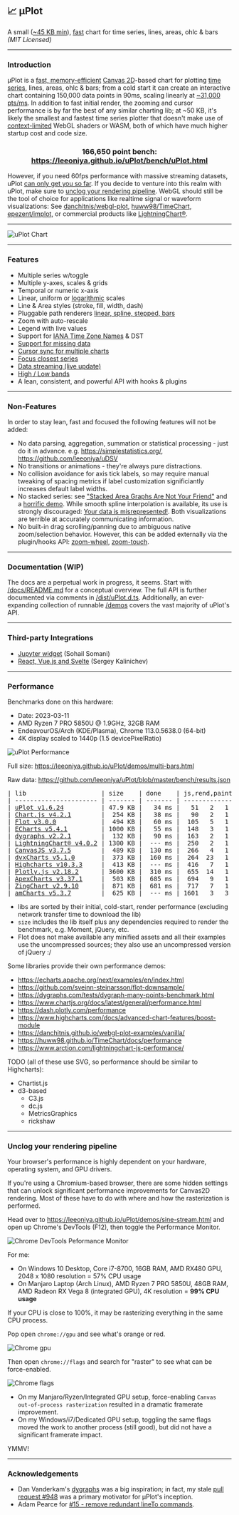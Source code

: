## 📈 μPlot

A small ([~45 KB min](https://github.com/leeoniya/uPlot/tree/master/dist/uPlot.iife.min.js)), [fast](#performance) chart for time series, lines, areas, ohlc & bars _(MIT Licensed)_

---
### Introduction

μPlot is a [fast, memory-efficient](#performance) [Canvas 2D](https://developer.mozilla.org/en-US/docs/Web/API/CanvasRenderingContext2D)-based chart for plotting [time series](https://en.wikipedia.org/wiki/Time_series), lines, areas, ohlc & bars; from a cold start it can create an interactive chart containing 150,000 data points in 90ms, scaling linearly at [~31,000 pts/ms](https://leeoniya.github.io/uPlot/bench/uPlot-10M.html). In addition to fast initial render, the zooming and cursor performance is by far the best of any similar charting lib; at ~50 KB, it's likely the smallest and fastest time series plotter that doesn't make use of [context-limited](https://bugs.chromium.org/p/chromium/issues/detail?id=771792) WebGL shaders or WASM, both of which have much higher startup cost and code size.

<h3 align="center">166,650 point bench: <a href="https://leeoniya.github.io/uPlot/bench/uPlot.html">https://leeoniya.github.io/uPlot/bench/uPlot.html</a></h3>

However, if you need 60fps performance with massive streaming datasets, uPlot [can only get you so far](https://huww98.github.io/TimeChart/docs/performance).
If you decide to venture into this realm with uPlot, make sure to [unclog your rendering pipeline](#unclog-your-rendering-pipeline).
WebGL should still be the tool of choice for applications like realtime signal or waveform visualizations:
See [danchitnis/webgl-plot](https://github.com/danchitnis/webgl-plot), [huww98/TimeChart](https://github.com/huww98/TimeChart), [epezent/implot](https://github.com/epezent/implot), or commercial products like [LightningChart®](https://www.arction.com/lightningchart-js/).

---
![uPlot Chart](uPlot.png "uPlot Chart")

---
### Features

- Multiple series w/toggle
- Multiple y-axes, scales & grids
- Temporal or numeric x-axis
- Linear, uniform or [logarithmic](https://leeoniya.github.io/uPlot/demos/log-scales.html) scales
- Line & Area styles (stroke, fill, width, dash)
- Pluggable path renderers [linear, spline, stepped, bars](https://leeoniya.github.io/uPlot/demos/line-paths.html)
- Zoom with auto-rescale
- Legend with live values
- Support for [IANA Time Zone Names](https://en.wikipedia.org/wiki/List_of_tz_database_time_zones) & DST
- [Support for missing data](https://leeoniya.github.io/uPlot/demos/missing-data.html)
- [Cursor sync for multiple charts](https://leeoniya.github.io/uPlot/demos/sync-cursor.html)
- [Focus closest series](https://leeoniya.github.io/uPlot/demos/focus-cursor.html)
- [Data streaming (live update)](https://leeoniya.github.io/uPlot/demos/stream-data.html)
- [High / Low bands](https://leeoniya.github.io/uPlot/demos/high-low-bands.html)
- A lean, consistent, and powerful API with hooks & plugins

---
### Non-Features

In order to stay lean, fast and focused the following features will not be added:

- No data parsing, aggregation, summation or statistical processing - just do it in advance. e.g. https://simplestatistics.org/, https://github.com/leeoniya/uDSV
- No transitions or animations - they're always pure distractions.
- No collision avoidance for axis tick labels, so may require manual tweaking of spacing metrics if label customization significiantly increases default label widths.
- No stacked series: see ["Stacked Area Graphs Are Not Your Friend"](https://web.archive.org/web/20221208193656/https://everydayanalytics.ca/2014/08/stacked-area-graphs-are-not-your-friend.html) and a [horrific demo](https://leeoniya.github.io/uPlot/demos/stacked-series.html). While smooth spline interpolation is available, its use is strongly discouraged: [Your data is misrepresented!](http://www.vizwiz.com/2011/12/when-you-use-smoothed-line-chart-your.html). Both visualizations are terrible at accurately communicating information.
- No built-in drag scrolling/panning due to ambiguous native zoom/selection behavior. However, this can be added externally via the plugin/hooks API: [zoom-wheel](https://leeoniya.github.io/uPlot/demos/zoom-wheel.html), [zoom-touch](https://leeoniya.github.io/uPlot/demos/zoom-touch.html).

---
### Documentation (WIP)

The docs are a perpetual work in progress, it seems.
Start with [/docs/README.md](https://github.com/leeoniya/uPlot/tree/master/docs) for a conceptual overview.
The full API is further documented via comments in [/dist/uPlot.d.ts](https://github.com/leeoniya/uPlot/blob/master/dist/uPlot.d.ts).
Additionally, an ever-expanding collection of runnable [/demos](https://leeoniya.github.io/uPlot/demos/index.html) covers the vast majority of uPlot's API.

---
### Third-party Integrations

- [Jupyter widget](https://github.com/sohailsomani/uplot_jupyter_widget) (Sohail Somani)
- [React, Vue.js and Svelte](https://github.com/skalinichev/uplot-wrappers) (Sergey Kalinichev)

---
### Performance

Benchmarks done on this hardware:

- Date: 2023-03-11
- AMD Ryzen 7 PRO 5850U @ 1.9GHz, 32GB RAM
- EndeavourOS/Arch (KDE/Plasma), Chrome 113.0.5638.0 (64-bit)
- 4K display scaled to 1440p (1.5 devicePixelRatio)

![uPlot Performance](perf.png "uPlot Performance")

Full size: https://leeoniya.github.io/uPlot/demos/multi-bars.html

Raw data: https://github.com/leeoniya/uPlot/blob/master/bench/results.json

<pre>
| lib                    | size    | done    | js,rend,paint,sys | heap peak,final | mousemove (10s)     |
| ---------------------- | ------- | ------- | ----------------- | --------------- | ------------------- |
| <a href="https://leeoniya.github.io/uPlot/bench/uPlot.html">uPlot v1.6.24</a>          | 47.9 KB |   34 ms |   51   2   1   34 |  21 MB   3 MB   |  218  360  146  196 |
| <a href="https://leeoniya.github.io/uPlot/bench/Chart.js4.html">Chart.js v4.2.1</a>        |  254 KB |   38 ms |   90   2   1   40 |  29 MB  10 MB   | 1154   46  165  235 |
| <a href="https://leeoniya.github.io/uPlot/bench/Flot.html">Flot v3.0.0</a>            |  494 KB |   60 ms |  105   5   1   52 |  41 MB  21 MB   | ---                 |
| <a href="https://leeoniya.github.io/uPlot/bench/ECharts5.html">ECharts v5.4.1</a>         | 1000 KB |   55 ms |  148   3   1   35 |  17 MB   3 MB   | 1943  444  203  208 |
| <a href="https://leeoniya.github.io/uPlot/bench/dygraphs.html">dygraphs v2.2.1</a>        |  132 KB |   90 ms |  163   2   1   33 |  88 MB  42 MB   | 1438  371  174  268 |
| <a href="https://leeoniya.github.io/uPlot/bench/LightningChart.html">LightningChart® v4.0.2</a> | 1300 KB |  --- ms |  250   2   1   33 |  33 MB  13 MB   | 5390  120  128  325 |
| <a href="https://leeoniya.github.io/uPlot/bench/CanvasJS.html">CanvasJS v3.7.5</a>        |  489 KB |  130 ms |  266   4   1   35 |  98 MB  69 MB   | 1030  445   90  246 |
| <a href="https://leeoniya.github.io/uPlot/bench/dvxCharts.html">dvxCharts v5.1.0</a>       |  373 KB |  160 ms |  264  23   1   62 | 100 MB  61 MB   |  687  779  206  197 |
| <a href="https://leeoniya.github.io/uPlot/bench/Highcharts.html">Highcharts v10.3.3</a>     |  413 KB |  --- ms |  416   7   1   38 |  97 MB  55 MB   | 1286  824  205  242 |
| <a href="https://leeoniya.github.io/uPlot/bench/Plotly.js.html">Plotly.js v2.18.2</a>      | 3600 KB |  310 ms |  655  14   1   40 | 104 MB  70 MB   | 1814  163   25  208 |
| <a href="https://leeoniya.github.io/uPlot/bench/ApexCharts.html">ApexCharts v3.37.1</a>     |  503 KB |  685 ms |  694   9   1   33 | 175 MB  46 MB   | 1708  421  106  207 |
| <a href="https://leeoniya.github.io/uPlot/bench/ZingChart.html">ZingChart v2.9.10</a>      |  871 KB |  681 ms |  717   7   1  105 | 290 MB 195 MB   | 9021  305   41   71 |
| <a href="https://leeoniya.github.io/uPlot/bench/amCharts5.html">amCharts v5.3.7</a>        |  625 KB |  --- ms | 1601   3   3   46 | 147 MB 121 MB   | 9171   71  460  167 |
</pre>

- libs are sorted by their initial, cold-start, render performance (excluding network transfer time to download the lib)
- `size` includes the lib itself plus any dependencies required to render the benchmark, e.g. Moment, jQuery, etc.
- Flot does not make available any minified assets and all their examples use the uncompressed sources; they also use an uncompressed version of jQuery :/

Some libraries provide their own performance demos:

- https://echarts.apache.org/next/examples/en/index.html
- https://github.com/sveinn-steinarsson/flot-downsample/
- https://dygraphs.com/tests/dygraph-many-points-benchmark.html
- https://www.chartjs.org/docs/latest/general/performance.html
- https://dash.plotly.com/performance
- https://www.highcharts.com/docs/advanced-chart-features/boost-module
- https://danchitnis.github.io/webgl-plot-examples/vanilla/
- https://huww98.github.io/TimeChart/docs/performance
- https://www.arction.com/lightningchart-js-performance/

TODO (all of these use SVG, so performance should be similar to Highcharts):

- Chartist.js
- d3-based
  - C3.js
  - dc.js
  - MetricsGraphics
  - rickshaw

---
### Unclog your rendering pipeline

Your browser's performance is highly dependent on your hardware, operating system, and GPU drivers.

If you're using a Chromium-based browser, there are some hidden settings that can unlock significant performance improvements for Canvas2D rendering.
Most of these have to do with where and how the rasterization is performed.

Head over to https://leeoniya.github.io/uPlot/demos/sine-stream.html and open up Chrome's DevTools (F12), then toggle the Performance Monitor.

![Chrome DevTools Peformance Monitor](img/chrome-perf-monitor.png "Chrome DevTools Peformance Monitor")

For me:

- On Windows 10 Desktop, Core i7-8700, 16GB RAM, AMD RX480 GPU, 2048 x 1080 resolution = 57% CPU usage
- On Manjaro Laptop (Arch Linux), AMD Ryzen 7 PRO 5850U, 48GB RAM, AMD Radeon RX Vega 8 (integrated GPU), 4K resolution = **99% CPU usage**

If your CPU is close to 100%, it may be rasterizing everything in the same CPU process.

Pop open `chrome://gpu` and see what's orange or red.

![Chrome gpu](img/chrome-gpu.png "Chrome gpu")

Then open `chrome://flags` and search for "raster" to see what can be force-enabled.

![Chrome flags](img/chrome-flags.png "Chrome flags")

- On my Manjaro/Ryzen/Integrated GPU setup, force-enabling `Canvas out-of-process rasterization` resulted in a dramatic framerate improvement.
- On my Windows/i7/Dedicated GPU setup, toggling the same flags moved the work to another process (still good), but did not have a significant framerate impact.

YMMV!

---
### Acknowledgements

- Dan Vanderkam's [dygraphs](https://github.com/danvk/dygraphs) was a big inspiration; in fact, my stale [pull request #948](https://github.com/danvk/dygraphs/pull/948) was a primary motivator for μPlot's inception.
- Adam Pearce for [#15 - remove redundant lineTo commands](https://github.com/leeoniya/uPlot/issues/15).
